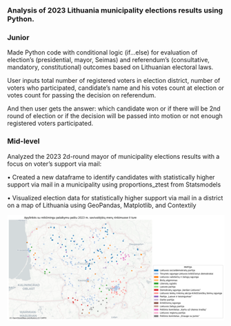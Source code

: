 ### Analysis of 2023 Lithuania municipality elections results using Python.

### Junior 

Made Python code with conditional logic (if...else) for evaluation of election’s (presidential, mayor, Seimas) and referendum’s (consultative, mandatory, constitutional) outcomes based on Lithuanian electoral laws. 

User inputs total number of registered voters in election district, number of voters who participated, candidate’s name and his votes count at election or votes count for passing the decision on referendum. 

And then user gets the answer: which candidate won or if there will be 2nd round of election or if the decision will be passed into motion or not enough registered voters participated.

### Mid-level 

Analyzed the 2023 2d-round mayor of municipality elections results with a focus on voter’s support via mail:


•	Created a new dataframe to identify candidates with statistically higher support via mail in a municipality using proportions_ztest from Statsmodels


•	Visualized election data for statistically higher support via mail in a district on a map of Lithuania using GeoPandas, Matplotlib, and Contextily


![Chart 1](map_new.jpg)
